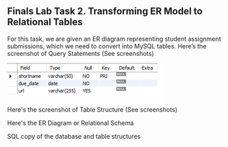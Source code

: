 ## Finals Lab Task 2. Transforming ER Model to Relational Tables
For this task, we are given an ER diagram representing student assignment submissions, which we need to convert into MySQL tables.
Here’s the screenshot of Query Statements (See screenshots)

![Sample Output](images/T2.png)

Here's the screenshot of Table Structure (See screenshots)

Here's the ER Diagram or Relational Schema

SQL copy of the database and table structures
